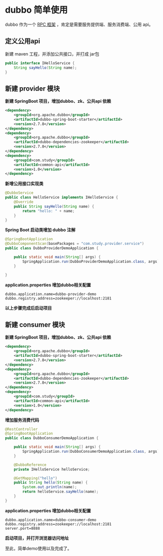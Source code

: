 # dubbo 简单使用
dubbo 作为一个 [RPC 框架](distributed/RPC.md) ，肯定是需要服务提供端、服务消费端、公用 api。

## 定义公用api
新建 maven 工程，并添加公共接口，并打成 jar包
```java
public interface IHelloService {
    String sayHello(String name);
}
```

## 新建 provider 模块
**新建 SpringBoot 项目，增加dubbo、zk、公共api 依赖**

```xml
<dependency>
    <groupId>org.apache.dubbo</groupId>
    <artifactId>dubbo-spring-boot-starter</artifactId>
    <version>2.7.8</version>
</dependency>
<dependency>
    <groupId>org.apache.dubbo</groupId>
    <artifactId>dubbo-dependencies-zookeeper</artifactId>
    <version>2.7.8</version>
</dependency>
<dependency>
    <groupId>com.study</groupId>
    <artifactId>common-api</artifactId>
    <version>1.0</version>
</dependency>
```

**新增公用接口实现类**
```java
@DubboService
public class HelloService implements IHelloService {
    @Override
    public String sayHello(String name) {
        return "hello: " + name;
    }
}
```

**Spring Boot 启动类增加 dubbo 注解**
```java
@SpringBootApplication
@DubboComponentScan(basePackages = "com.study.provider.service")
public class DubboProviderDemoApplication {

    public static void main(String[] args) {
        SpringApplication.run(DubboProviderDemoApplication.class, args);
    }

}
```

**application.properties 增加dubbo相关配置**
```properties
dubbo.application.name=dubbo-provider-demo
dubbo.registry.address=zookeeper://localhost:2181
```

**以上步骤完成后启动项目**

## 新建 consumer 模块

**新建 SpringBoot 项目，增加dubbo、zk、公共api 依赖**

```xml
<dependency>
    <groupId>org.apache.dubbo</groupId>
    <artifactId>dubbo-spring-boot-starter</artifactId>
    <version>2.7.8</version>
</dependency>
<dependency>
    <groupId>org.apache.dubbo</groupId>
    <artifactId>dubbo-dependencies-zookeeper</artifactId>
    <version>2.7.8</version>
</dependency>
<dependency>
    <groupId>com.study</groupId>
    <artifactId>common-api</artifactId>
    <version>1.0</version>
</dependency>
```

**增加服务消费代码**
```java
@RestController
@SpringBootApplication
public class DubboConsumerDemoApplication {

    public static void main(String[] args) {
        SpringApplication.run(DubboConsumerDemoApplication.class, args);
    }

    @DubboReference
    private IHelloService helloService;

    @GetMapping("hello")
    public String hello(String name) {
        System.out.println(name);
        return helloService.sayHello(name);
    }
}
```
**application.properties 增加dubbo相关配置**
```properties
dubbo.application.name=dubbo-consumer-demo
dubbo.registry.address=zookeeper://localhost:2181
server.port=8888
```
**启动项目，并打开浏览器访问地址**

至此，简单demo使用以及完成了。